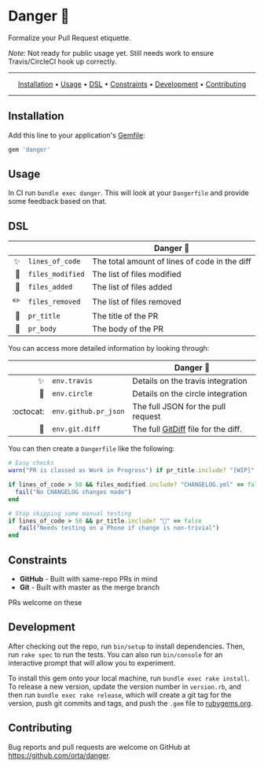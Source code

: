 # Danger :no_entry_sign:

Formalize your Pull Request etiquette.

*Note:* Not ready for public usage yet. Still needs work to ensure Travis/CircleCI hook up correctly.

-------
<p align="center">
    <a href="#installation">Installation</a> &bull; 
    <a href="#usage">Usage</a> &bull; 
    <a href="#dsl">DSL</a> &bull; 
    <a href="#constraints">Constraints</a> &bull; 
    <a href="#development">Development</a> &bull; 
    <a href="#contributing">Contributing</a>
</p>

-------

## Installation

Add this line to your application's [Gemfile](https://guides.cocoapods.org/using/a-gemfile.html):

```ruby
gem 'danger'
```

## Usage

In CI run `bundle exec danger`.  This will look at your `Dangerfile` and provide some feedback based on that.

## DSL

&nbsp;  | &nbsp; | Danger :no_entry_sign:
-------------: | ------------- | ----
:sparkles: | `lines_of_code` | The total amount of lines of code in the diff
:monorail: | `files_modified` |  The list of files modified
:ship: | `files_added` | The list of files added
:pencil2: | `files_removed` | The list of files removed
:wrench: | `pr_title` | The title of the PR
:thought_balloon: | `pr_body` | The body of the PR



You can access more detailed information  by looking through:

&nbsp;  | &nbsp; | Danger :no_entry_sign:
-------------: | ------------- | ----
| :sparkles: |  `env.travis` | Details on the travis integration
| :tophat: |`env.circle` |  Details on the circle integration
| :octocat: | `env.github.pr_json` | The full JSON for the pull request
| :ghost: | `env.git.diff` | The full [GitDiff](https://github.com/schacon/ruby-git/blob/master/lib/git/diff.rb) file for the diff.

You can then create a `Dangerfile` like the following:

``` ruby
# Easy checks
warn("PR is classed as Work in Progress") if pr_title.include? "[WIP]"

if lines_of_code > 50 && files_modified.include? "CHANGELOG.yml" == false
  fail("No CHANGELOG changes made")
end

# Stop skipping some manual testing
if lines_of_code > 50 && pr_title.include? "📱" == false
   fail("Needs testing on a Phone if change is non-trivial")
end
```

## Constraints

* **GitHub** - Built with same-repo PRs in mind
* **Git** - Built with master as the merge branch

PRs welcome on these

## Development

After checking out the repo, run `bin/setup` to install dependencies. Then, run `rake spec` to run the tests. You can also run `bin/console` for an interactive prompt that will allow you to experiment.

To install this gem onto your local machine, run `bundle exec rake install`. To release a new version, update the version number in `version.rb`, and then run `bundle exec rake release`, which will create a git tag for the version, push git commits and tags, and push the `.gem` file to [rubygems.org](https://rubygems.org).

## Contributing

Bug reports and pull requests are welcome on GitHub at https://github.com/orta/danger.
